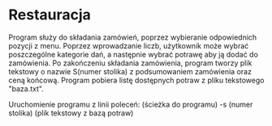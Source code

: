 # Restauracja


Program służy do składania zamówień, poprzez wybieranie odpowiednich pozycji z menu.
Poprzez wprowadzanie liczb, użytkownik może wybrać poszczególne kategorie dań, a następnie wybrać potrawę aby ją dodać do zamówienia.
Po zakończeniu składania zamówienia, program tworzy plik tekstowy o nazwie S(numer stolika) z podsumowaniem zamówienia oraz ceną końcową.
Program pobiera listę dostępnych potraw z pliku tekstowego "baza.txt".

Uruchomienie programu z linii poleceń: (ścieżka do programu) -s (numer stolika) (plik tekstowy z bazą potraw)
